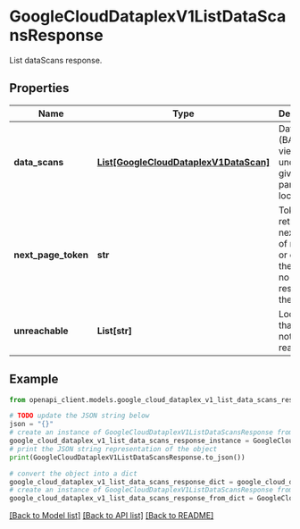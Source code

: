 # GoogleCloudDataplexV1ListDataScansResponse

List dataScans response.

## Properties

Name | Type | Description | Notes
------------ | ------------- | ------------- | -------------
**data_scans** | [**List[GoogleCloudDataplexV1DataScan]**](GoogleCloudDataplexV1DataScan.md) | DataScans (BASIC view only) under the given parent location. | [optional] 
**next_page_token** | **str** | Token to retrieve the next page of results, or empty if there are no more results in the list. | [optional] 
**unreachable** | **List[str]** | Locations that could not be reached. | [optional] 

## Example

```python
from openapi_client.models.google_cloud_dataplex_v1_list_data_scans_response import GoogleCloudDataplexV1ListDataScansResponse

# TODO update the JSON string below
json = "{}"
# create an instance of GoogleCloudDataplexV1ListDataScansResponse from a JSON string
google_cloud_dataplex_v1_list_data_scans_response_instance = GoogleCloudDataplexV1ListDataScansResponse.from_json(json)
# print the JSON string representation of the object
print(GoogleCloudDataplexV1ListDataScansResponse.to_json())

# convert the object into a dict
google_cloud_dataplex_v1_list_data_scans_response_dict = google_cloud_dataplex_v1_list_data_scans_response_instance.to_dict()
# create an instance of GoogleCloudDataplexV1ListDataScansResponse from a dict
google_cloud_dataplex_v1_list_data_scans_response_from_dict = GoogleCloudDataplexV1ListDataScansResponse.from_dict(google_cloud_dataplex_v1_list_data_scans_response_dict)
```
[[Back to Model list]](../README.md#documentation-for-models) [[Back to API list]](../README.md#documentation-for-api-endpoints) [[Back to README]](../README.md)


